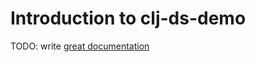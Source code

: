 # Introduction to clj-ds-demo

TODO: write [great documentation](http://jacobian.org/writing/what-to-write/)
